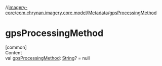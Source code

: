 //[imagery-core](../../../index.md)/[com.chrynan.imagery.core.model](../index.md)/[Metadata](index.md)/[gpsProcessingMethod](gps-processing-method.md)



# gpsProcessingMethod  
[common]  
Content  
val [gpsProcessingMethod](gps-processing-method.md): [String](https://kotlinlang.org/api/latest/jvm/stdlib/kotlin/-string/index.html)? = null  



